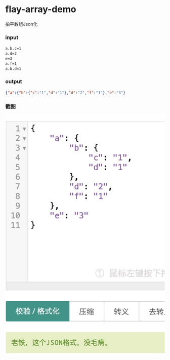 # flay-array-demo
 拍平数组Json化

### input
```properties
a.b.c=1
a.d=2
e=3
a.f=1
a.b.d=1
```

### output

```json
{"a":{"b":{"c":"1","d":"1"},"d":"2","f":"1"},"e":"3"}
```

### 截图
![](./output.jpg)